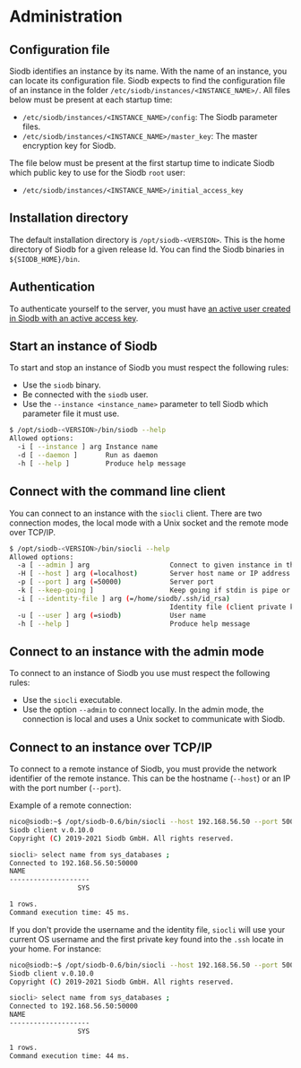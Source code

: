 # Administration

## Configuration file

Siodb identifies an instance by its name.
With the name of an instance, you can locate its configuration file.
Siodb expects to find the configuration file of an instance in the folder
`/etc/siodb/instances/<INSTANCE_NAME>/`.
All files below must be present at each startup time:

- `/etc/siodb/instances/<INSTANCE_NAME>/config`: The Siodb parameter files.
- `/etc/siodb/instances/<INSTANCE_NAME>/master_key`: The master encryption key
  for Siodb.

The file below must be present at the first startup time to indicate Siodb which
public key to use for the Siodb `root` user:

- `/etc/siodb/instances/<INSTANCE_NAME>/initial_access_key`

## Installation directory

The default installation directory is `/opt/siodb-<VERSION>`.
This is the home directory of Siodb for a given release Id.
You can find the Siodb binaries in `${SIODB_HOME}/bin`.

## Authentication

To authenticate yourself to the server, you must have [an active user created
in Siodb with an active access key](users.md).

## Start an instance of Siodb

To start and stop an instance of Siodb you must respect the following rules:

- Use the `siodb` binary.
- Be connected with the `siodb` user.
- Use the `--instance <instance_name>` parameter to tell Siodb which parameter
  file it must use.

```bash
$ /opt/siodb-<VERSION>/bin/siodb --help
Allowed options:
  -i [ --instance ] arg Instance name
  -d [ --daemon ]       Run as daemon
  -h [ --help ]         Produce help message
```

## Connect with the command line client

You can connect to an instance with the `siocli` client. There are two connection
modes, the local mode with a Unix socket and the remote mode over TCP/IP.

```bash
$ /opt/siodb-<VERSION>/bin/siocli --help
Allowed options:
  -a [ --admin ] arg                    Connect to given instance in the admin mode
  -H [ --host ] arg (=localhost)        Server host name or IP address
  -p [ --port ] arg (=50000)            Server port
  -k [ --keep-going ]                   Keep going if stdin is pipe or file and error occurred
  -i [ --identity-file ] arg (=/home/siodb/.ssh/id_rsa)
                                        Identity file (client private key)
  -u [ --user ] arg (=siodb)            User name
  -h [ --help ]                         Produce help message
```

## Connect to an instance with the admin mode

To connect to an instance of Siodb you use must respect the following rules:

- Use the `siocli` executable.
- Use the option `--admin` to connect locally. In the admin mode, the connection
is local and uses a Unix socket to communicate with Siodb.

## Connect to an instance over TCP/IP

To connect to a remote instance of Siodb, you must provide the network identifier
of the remote instance. This can be the hostname (`--host`) or an IP with the
port number (`--port`).

Example of a remote connection:

```bash
nico@siodb:~$ /opt/siodb-0.6/bin/siocli --host 192.168.56.50 --port 50000 --user nico --identity-file .ssh/id_rsa
Siodb client v.0.10.0
Copyright (C) 2019-2021 Siodb GmbH. All rights reserved.

siocli> select name from sys_databases ;
Connected to 192.168.56.50:50000
NAME
--------------------
                 SYS

1 rows.
Command execution time: 45 ms.
```

If you don't provide the username and the identity file, `siocli` will use your current
OS username and the first private key found into the `.ssh` locate in your home. For instance:

```bash
nico@siodb:~$ /opt/siodb-0.6/bin/siocli --host 192.168.56.50 --port 50000
Siodb client v.0.10.0
Copyright (C) 2019-2021 Siodb GmbH. All rights reserved.

siocli> select name from sys_databases ;
Connected to 192.168.56.50:50000
NAME
--------------------
                 SYS

1 rows.
Command execution time: 44 ms.
```
